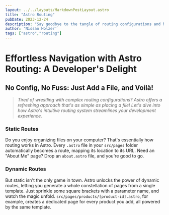 ```yaml
---
layout: ../../layouts/MarkdownPostLayout.astro
title: "Astro Routing"
pubDate: 2023-12-24
description: "Say goodbye to the tangle of routing configurations and hello to a development paradise! Astro's revolutionary routing system lets you ditch the complexity and focus on what matters most - building exceptional web experiences. Drop a file, and voila! You've got a route. It's that simple."
author: 'Nissan Holzer'
tags: ["astro","routing"]
---
```


# Effortless Navigation with Astro Routing: A Developer's Delight

## No Config, No Fuss: Just Add a File, and Voilà!

> *Tired of wrestling with complex routing configurations? Astro offers a refreshing approach that's as simple as placing a file! Let's dive into how Astro's intuitive routing system streamlines your development experience.*


### Static Routes
Do you enjoy organizing files on your computer? That's essentially how routing works in Astro. Every `.astro` file in your `src/pages` folder automatically becomes a route, mapping its location to its URL. Need an "About Me" page? Drop an `about.astro` file, and you're good to go.


### Dynamic Routes
But static isn't the only game in town. Astro unlocks the power of dynamic routes, letting you generate a whole constellation of pages from a single template. Just sprinkle some square brackets with a parameter name, and watch the magic unfold. `src/pages/products/[product-id].astro`, for example, creates a dedicated page for every product you add, all powered by the same template.